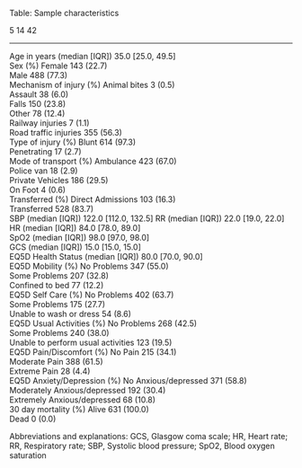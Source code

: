 Table: Sample characteristics

5                                   14                                   42                   
----------------------------------  -----------------------------------  ---------------------
Age in years (median [IQR])                                              35.0 [25.0, 49.5]    
Sex (%)                             Female                               143 (22.7)           
                                    Male                                 488 (77.3)           
Mechanism of injury (%)             Animal bites                         3 (0.5)              
                                    Assault                              38 (6.0)             
                                    Falls                                150 (23.8)           
                                    Other                                78 (12.4)            
                                    Railway injuries                     7 (1.1)              
                                    Road traffic injuries                355 (56.3)           
Type of injury (%)                  Blunt                                614 (97.3)           
                                    Penetrating                          17 (2.7)             
Mode of transport (%)               Ambulance                            423 (67.0)           
                                    Police van                           18 (2.9)             
                                    Private Vehicles                     186 (29.5)           
                                    On Foot                              4 (0.6)              
Transferred (%)                     Direct Admissions                    103 (16.3)           
                                    Transferred                          528 (83.7)           
SBP (median [IQR])                                                       122.0 [112.0, 132.5] 
RR (median [IQR])                                                        22.0 [19.0, 22.0]    
HR (median [IQR])                                                        84.0 [78.0, 89.0]    
SpO2 (median [IQR])                                                      98.0 [97.0, 98.0]    
GCS (median [IQR])                                                       15.0 [15.0, 15.0]    
EQ5D Health Status (median [IQR])                                        80.0 [70.0, 90.0]    
EQ5D Mobility (%)                   No Problems                          347 (55.0)           
                                    Some Problems                        207 (32.8)           
                                    Confined to bed                      77 (12.2)            
EQ5D Self Care (%)                  No Problems                          402 (63.7)           
                                    Some Problems                        175 (27.7)           
                                    Unable to wash or dress              54 (8.6)             
EQ5D Usual Activities (%)           No Problems                          268 (42.5)           
                                    Some Problems                        240 (38.0)           
                                    Unable to perform usual activities   123 (19.5)           
EQ5D Pain/Discomfort (%)            No Pain                              215 (34.1)           
                                    Moderate Pain                        388 (61.5)           
                                    Extreme Pain                         28 (4.4)             
EQ5D Anxiety/Depression (%)         No Anxious/depressed                 371 (58.8)           
                                    Moderately Anxious/depressed         192 (30.4)           
                                    Extremely Anxious/depressed          68 (10.8)            
30 day mortality (%)                Alive                                631 (100.0)          
                                    Dead                                 0 (0.0)              

Abbreviations and explanations: GCS, Glasgow coma scale; HR, Heart rate; RR, Respiratory rate; SBP, Systolic blood pressure; SpO2, Blood oxygen saturation
